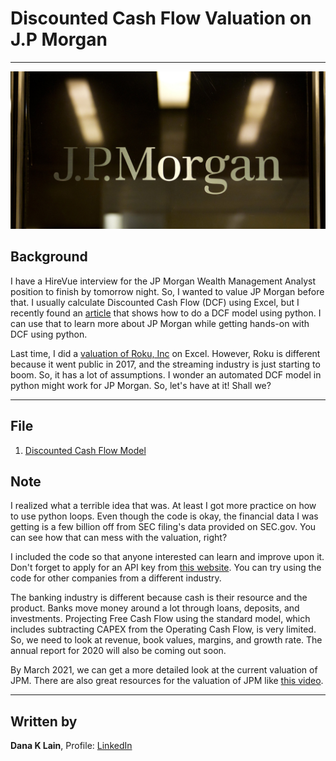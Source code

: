 # Discounted Cash Flow Valuation on J.P Morgan
---

<img src="Images/logo.jpg" />

## Background

I have a HireVue interview for the JP Morgan Wealth Management Analyst position to finish by tomorrow night. So, I wanted to value JP Morgan before that. I usually calculate Discounted Cash Flow (DCF) using Excel, but I recently found an [article](https://towardsdatascience.com/discounted-cash-flow-with-python-f5103921942e) that shows how to do a DCF model using python. I can use that to learn more about JP Morgan while getting hands-on with DCF using python.

Last time, I did a [valuation of Roku, Inc](https://github.com/danalain/Market_Financial_Analysis_Roku#Investment-Strategies) on Excel. However, Roku is different because it went public in 2017, and the streaming industry is just starting to boom. So, it has a lot of assumptions. I wonder an automated DCF model in python might work for JP Morgan. So, let's have at it! Shall we?

---
## File

1. [Discounted Cash Flow Model](Codes/DCF.ipynb)

## Note

I realized what a terrible idea that was. At least I got more practice on how to use python loops. Even though the code is okay, the financial data I was getting is a few billion off from SEC filing's data provided on SEC.gov. You can see how that can mess with the valuation, right? 

I included the code so that anyone interested can learn and improve upon it. Don't forget to apply for an API key from [this website](https://financialmodelingprep.com/developer). You can try using the code for other companies from a different industry.

The banking industry is different because cash is their resource and the product. Banks move money around a lot through loans, deposits, and investments. Projecting Free Cash Flow using the standard model, which includes subtracting CAPEX from the Operating Cash Flow, is very limited. So, we need to look at revenue, book values, margins, and growth rate. The annual report for 2020 will also be coming out soon. 

By March 2021, we can get a more detailed look at the current valuation of JPM. There are also great resources for the valuation of JPM like [this video](https://www.youtube.com/watch?v=7OIZLsVLvsg).

---
## Written by 

__Dana K Lain__, Profile: [LinkedIn](https://linkedin.com/in/dana-kyine-lain)